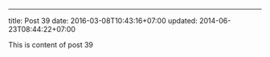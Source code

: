 ---
title: Post 39
date: 2016-03-08T10:43:16+07:00
updated: 2014-06-23T08:44:22+07:00

This is content of post 39